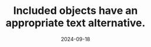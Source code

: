 ---
N: '115'
Rubrique: Images et médias
title: Included objects have an appropriate text alternative.
abstract: 
categories: ["Images and media"]
agrege: O4115-E026
opquast: '4 115'
indiceebook: '26'
description: "Rule n° 026"
before: "025"
weight: "026"
after: "027"
actif: '1'
layout: rules
date: 2024-09-18
tags: ["", ""]
objectif: ["", ""]
Meo: [""]
Controle: [""
]
epubcheck: 
ace: 
Source: ["Opquast"]
Referentiel: [""]
Steps: ["", ""]
---